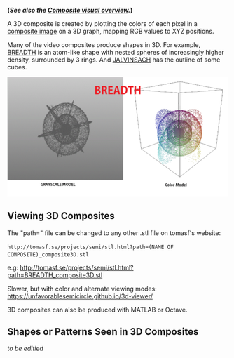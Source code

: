 **(*See also the [Composite visual overview](Composite_visual_overview "wikilink").*)**

A 3D composite is created by plotting the colors of each pixel in a
[composite image](Video_Composites "wikilink") on a 3D graph, mapping
RGB values to XYZ positions.

Many of the video composites produce shapes in 3D. For example,
[BREADTH](BREADTH "wikilink") is an atom-like shape with nested spheres
of increasingly higher density, surrounded by 3 rings. And
[JALVINSACH](JALVINSACH "wikilink") has the outline of some cubes.

![breadthmodels.gif](breadthmodels.gif "breadthmodels.gif")

## Viewing 3D Composites

The "path=" file can be changed to any other .stl file on tomasf's
website:

`http://tomasf.se/projects/semi/stl.html?path=(NAME OF
COMPOSITE)_composite3D.stl`

e.g:
<http://tomasf.se/projects/semi/stl.html?path=BREADTH_composite3D.stl>

Slower, but with color and alternate viewing modes:
<https://unfavorablesemicircle.github.io/3d-viewer/>

3D composites can also be produced with MATLAB or Octave.

## Shapes or Patterns Seen in 3D Composites

*to be editied*
